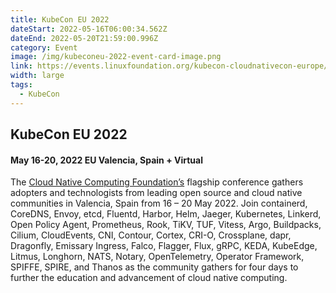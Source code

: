 ```yaml
---
title: KubeCon EU 2022
dateStart: 2022-05-16T06:00:34.562Z
dateEnd: 2022-05-20T21:59:00.996Z
category: Event
image: /img/kubeconeu-2022-event-card-image.png
link: https://events.linuxfoundation.org/kubecon-cloudnativecon-europe/
width: large
tags:
  - KubeCon
---
```

## KubeCon EU 2022
#### May 16-20, 2022 EU Valencia, Spain + Virtual

The [Cloud Native Computing Foundation’s](http://cncf.io/) flagship conference gathers adopters and technologists from leading open source and cloud native communities in Valencia, Spain from 16 – 20 May 2022. Join containerd, CoreDNS, Envoy, etcd, Fluentd, Harbor, Helm, Jaeger, Kubernetes, Linkerd, Open Policy Agent, Prometheus, Rook, TiKV, TUF, Vitess, Argo, Buildpacks, Cilium, CloudEvents, CNI, Contour, Cortex, CRI-O, Crossplane, dapr, Dragonfly, Emissary Ingress, Falco, Flagger, Flux, gRPC, KEDA, KubeEdge, Litmus, Longhorn, NATS, Notary, OpenTelemetry, Operator Framework, SPIFFE, SPIRE, and Thanos as the community gathers for four days to further the education and advancement of cloud native computing.

